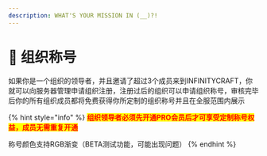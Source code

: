 ```yaml
---
description: WHAT'S YOUR MISSION IN (__)?!
---
```


# 👬 组织称号

如果你是一个组织的领导者，并且邀请了超过3个成员来到INFINITYCRAFT，你就可以向服务器管理申请组织注册，注册过后的组织可以申请组织称号，审核完毕后你的所有组织成员都将免费获得你所定制的组织称号并且在全服范围内展示

{% hint style="info" %}
<mark style="color:red;">**组织领导者必须先开通PRO会员后才可享受定制称号权益，成员无需重复开通**</mark>

称号颜色支持RGB渐变（BETA测试功能，可能出现问题）
{% endhint %}
